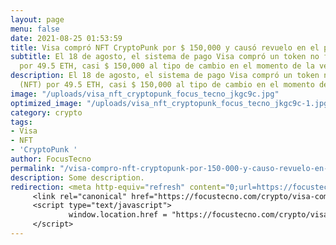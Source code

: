 ```yaml
---
layout: page
menu: false
date: 2021-08-25 01:53:59
title: Visa compró NFT CryptoPunk por $ 150,000 y causó revuelo en el proyecto
subtitle: El 18 de agosto, el sistema de pago Visa compró un token no fungible (NFT)
  por 49.5 ETH, casi $ 150,000 al tipo de cambio en el momento de la venta.
description: El 18 de agosto, el sistema de pago Visa compró un token no fungible
  (NFT) por 49.5 ETH, casi $ 150,000 al tipo de cambio en el momento de la venta.
image: "/uploads/visa_nft_cryptopunk_focus_tecno_jkgc9c.jpg"
optimized_image: "/uploads/visa_nft_cryptopunk_focus_tecno_jkgc9c-1.jpg"
category: crypto
tags:
- Visa
- NFT
- 'CryptoPunk '
author: FocusTecno
permalink: "/visa-compro-nft-cryptopunk-por-150-000-y-causo-revuelo-en-el-proyecto/"
description: Some description.
redirection: <meta http-equiv="refresh" content="0;url=https://focustecno.com/crypto/visa-compro-nft-cryptopunk-por-150-000-y-causo-revuelo-en-el-proyecto/"/>
     <link rel="canonical" href="https://focustecno.com/crypto/visa-compro-nft-cryptopunk-por-150-000-y-causo-revuelo-en-el-proyecto/"/>
     <script type="text/javascript">
             window.location.href = "https://focustecno.com/crypto/visa-compro-nft-cryptopunk-por-150-000-y-causo-revuelo-en-el-proyecto/"
     </script>
---
```


